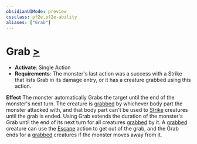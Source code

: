 ```yaml
---
obsidianUIMode: preview
cssclass: pf2e,pf2e-ability
aliases: ["Grab"]
---
```

# Grab [>](chapter-9-playing-the-game.md#Actions "Single Action")

- **Activate**: Single Action
- **Requirements**: The monster's last action was a success with a Strike that lists Grab in its damage entry, or it has a creature grabbed using this action.

**Effect** The monster automatically Grabs the target until the end of the monster's next turn. The creature is [grabbed](conditions.md#Grabbed) by whichever body part the monster attacked with, and that body part can't be used to [Strike](strike.md) creatures until the grab is ended. Using Grab extends the duration of the monster's Grab until the end of its next turn for all creatures [grabbed](conditions.md#Grabbed) by it. A [grabbed](conditions.md#Grabbed) creature can use the [Escape](escape.md) action to get out of the grab, and the Grab ends for a [grabbed](conditions.md#Grabbed) creatures if the monster moves away from it.